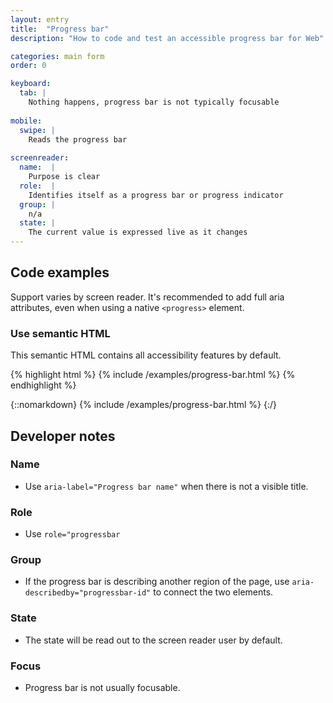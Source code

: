 ```yaml
---
layout: entry
title:  "Progress bar"
description: "How to code and test an accessible progress bar for Web"

categories: main form
order: 0

keyboard:
  tab: |
    Nothing happens, progress bar is not typically focusable
        
mobile:
  swipe: |
    Reads the progress bar
    
screenreader:
  name:  |
    Purpose is clear
  role:  |
    Identifies itself as a progress bar or progress indicator
  group: |
    n/a
  state: |
    The current value is expressed live as it changes
---
```


## Code examples

Support varies by screen reader. It's recommended to add full aria attributes, even when using a native `<progress>` element.

### Use semantic HTML
This semantic HTML contains all accessibility features by default.

{% highlight html %}
{% include /examples/progress-bar.html %}
{% endhighlight %}

{::nomarkdown}
<example>
{% include /examples/progress-bar.html %}
</example>
{:/}


## Developer notes

### Name
- Use `aria-label="Progress bar name"` when there is not a visible title.

### Role
- Use `role="progressbar`

### Group
- If the progress bar is describing another region of the page, use `aria-describedby="progressbar-id"` to connect the two elements.

### State
- The state will be read out to the screen reader user by default.

### Focus
- Progress bar is not usually focusable.